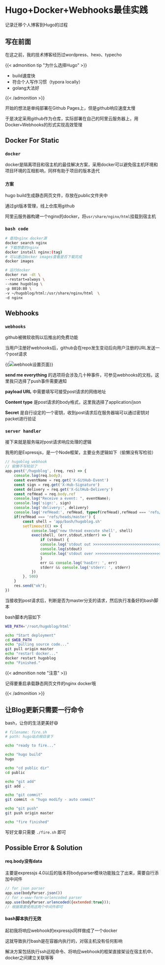 # Hugo+Docker+Webhooks最佳实践


记录迁移个人博客到Hugo的过程

## 写在前面

在这之前，我的技术博客经历过wordpress、hexo、typecho

{{< admonition tip "为什么选择Hugo" >}}

- build速度快
- 符合个人写作习惯（typora locally）
- golang大法好

{{< /admonition >}}

开始的想法是单纯部署在Github Pages上，但是github响应速度太慢

于是决定采用github作为仓库，实际部署在自己的阿里云服务器上，用Docker+Webhooks的形式实现高效管理

## Docker For Static

### `docker`

docker是隔离项目和宿主机的最佳解决方案，采用docker可以避免宿主机环境和项目环境的互相影响，同样有助于项目的版本迭代

### `方案`

hugo build生成静态网页文件，存放在public文件夹中

通过git版本管理，线上仓库用github

阿里云服务器构建一个nginx的docker，将`usr/share/nginx/html`挂载到宿主机

### `bash code`

```bash
# 查找nginx docker源
docker search nginx
# 下载想要的nginx
docker install nginx:(tag)
# 可以通过docker images查看是否下载完成
docker images

# 运行docker
docker run -dt \
--restart=always \
--name hugoblog \
-p 8010:80 \
-v ~/hugoblog/html:/usr/share/nginx/html  \
-d nginx
```

## Webhooks

### `webhooks`

github被微软收购以后推出的免费功能

当用户注册好webhooks后，github会在repo发生变动后向用户注册的URL发送一个post请求

{{<image src="https://i.loli.net/2020/12/26/vxdXpuHb3FTcPhJ.png" title="webhook设置页面">}}

**send me everything** 的选项将会涉及几十种事件，可参见webhooks的文档，这里我只选择了push事件需要通知

**payload URL** 中需要填写可接受post请求的网络地址

**Content type** 是post请求的body格式，这里我选择了application/json

**Secret** 是自行设定的一个密钥，收到post请求后在服务器端可以通过密钥对packet进行验证

### `server handler`

接下来就是服务端对post请求响应处理的逻辑

我用的是Expressjs，是一个Node框架，主要业务逻辑如下（偷懒没有写检验）

```javascript
// hugoblog webhook
// 偷懒不写校验了
app.post('/hugoblog', (req, res) => {
    console.log(req.body);
    const eventName = req.get('X-GitHub-Event')
    const sign = req.get('X-Hub-Signature')
    const delivery = req.get('X-GitHub-Delivery')
    const refHead = req.body.ref
    console.log("Receive a event: ", eventName);
    console.log('sign:', sign)
    console.log('delivery:', delivery)
    console.log('refHead:', refHead, typeof(refHead),refHead === 'refs/heads/master')
    if(refHead === 'refs/heads/master') {
        const shell = 'app/bash/hugoblog.sh'
        setTimeout(() => {
            console.log('new thread execute shell', shell)
            exec(shell, (err,stdout,stderr) => {
                if (stdout) {
                console.log('stdout out >>>>>>>>>>>>>>>>>>>>>>>>>>>>>>>>>>>')
                console.log(stdout)
                console.log('stdout over >>>>>>>>>>>>>>>>>>>>>>>>>>>>>>>>>>')
                }
                err && console.log('hasErr: ', err)
                stderr && console.log('stderr: ', stderr)
            })
        }, 500)
    }
    res.send("ok");
})
```

当接收到post请求后，判断是否为master分支的请求，然后执行准备好的bash脚本

bash脚本内容如下

```bash
WEB_PATH='/root/hugoblog/html'

echo "Start deployment"
cd $WEB_PATH
echo "pulling source code..."
git pull origin master
echo "restart docker..."
docker restart hugoblog
echo "Finished."
```

{{< admonition note "注意" >}}

记得要重启承载静态网页文件的nginx docker哦

{{< /admonition >}}

## 让Blog更新只需要一行命令

bash，让你的生活更美好:smile:

```bash
# filename: fire.sh
# path: hugo站点根目录下

echo "ready to fire..."

echo "hugo build"
hugo

echo "cd public dir"
cd public

echo "git add"
git add .

echo "git commit"
git commit -m "hugo modify - auto commit"

echo "git push"
git push origin master

echo "fire finished"
```

写好文章只需要 `./fire.sh` 即可

## Possible Error & Solution

#### req.body没有data

主要是expressjs 4.0以后的版本将bodyparser模块功能独立了出来，需要自行添加中间件

```javascript
// for json parser
app.use(bodyParser.json())
// for x-www-form-urlencoded parser
app.use(bodyParser.urlencoded({extended:true}));
// 根据需要使用这两个中间件即可
```

#### bash脚本执行无效

起初我将响应webhook的expressjs同样做成了一个docker

这就导致执行bash是在容器内执行的，对宿主机没有任何影响

解决方案包括执行ssh远程命令、将响应webhook的框架直接架设在宿主机中、docker之间建立关联等等

